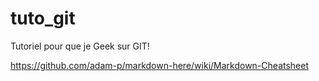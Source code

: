 # tuto_git
Tutoriel pour que je Geek sur GIT!

https://github.com/adam-p/markdown-here/wiki/Markdown-Cheatsheet
